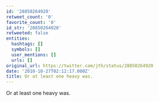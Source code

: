 ```yaml
---
id: '28850264920'
retweet_count: '0'
favorite_count: '0'
id_str: '28850264920'
retweeted: false
entities:
  hashtags: []
  symbols: []
  user_mentions: []
  urls: []
original_url: https://twitter.com/jth/status/28850264920
date: '2010-10-27T02:12:17.000Z'
title: Or at least one heavy was.
---
```


Or at least one heavy was.